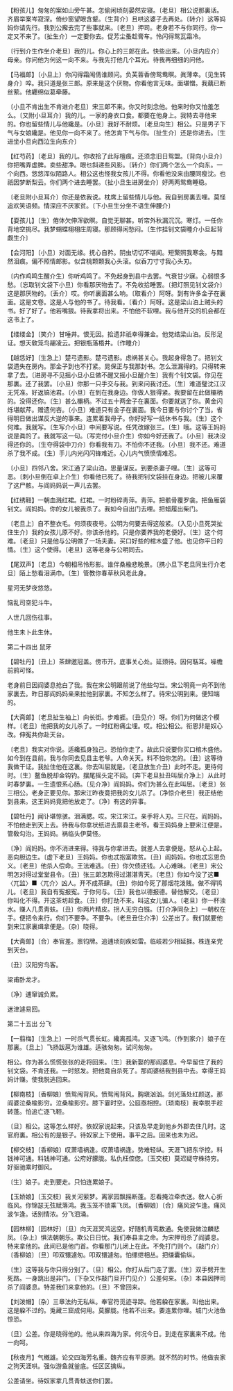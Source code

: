 <!-- { "loadSidebar": true } -->
【粉孩儿】匆匆的案如山旁午甚。怎偷闲顷刻晏然安寝。〔老旦〕相公说那裏话。齐眉举案岑寂深。倚纱窗望眼含颦。〔生背介〕且哄这婆子去再处。〔转介〕这等妈妈你请先行。我到公廨去完了些事就来。〔老旦〕押司。老身若不与你同行。你一定又不来了。〔扯生介〕一定要你去。促芳尘蚤趁膏车。怜闪得鸳瓦霜冷。

〔行到介生作坐介老旦〕我的儿。你心上的三郞在此。快些出来。〔小旦内应介〕母亲。你问他为何这一向不来。与我先打他几个耳光。待我再细细的问他。 

【马福郞】〔小旦上〕你闪得霜闱倩谁顾问。负芙蓉香傍鸳鸯瞑。眞薄幸。〔见生转身介〕啐。我只道是张三郞。原来是这个厌物。你看他言无味。面堪憎。我藕已断丝萦。他纒绵似葛牵藤。

〔小旦不肯出生不肯进介老旦〕宋三郞不来。你又时刻念他。他来时你又怕羞怎么。〔又附小旦耳介〕我的儿。一家的身衣口食。都要在他身上。我特去寻他来的。你也留些情儿与他纔是。〔小旦〕我好不耐烦。〔老旦向生〕相公。只是男子下气与女娘纔是。他见你一向不来了。他怎肯下气与你。〔扯生介〕还是你进去。〔生进坐小旦向西泣生向东介〕 

【红芍药】〔老旦〕我的儿。你收拾了此际檀痕。还须念旧日鸳盟。〔背向小旦介〕你把嘴弄虚脾。卖些甜净。眼乜斜递些风影。〔转介〕你们两个怎么一个向东。一个向西。悠悠浑似陌路人。相公这也怪我女孩儿不得。你看他没来由腰同瘦沈。也祇因梦断梨云。你们两个进去睡罢。〔扯小旦生进房坐介〕好两两鸳鸯睡稳。

〔老旦附小旦耳介〕你还是依我说。枕席上留些情儿与他。我自到房裏去哩。莫怪追欢笑语频。情深应不厌家贫。〔下小旦生分坐不语生伸腰介〕 

【耍孩儿】〔生〕倦体欠伸浑欲瞑。自觉无聊甚。听帘外秋漏沉沉。寒灯。一任你背地空挑尽。我梦蝴蝶栩栩庄周寝。那顾得闲愁闷。〔生作挂钊文袋睡介小旦起背觑生介〕 

【会河阳】〔小旦〕对面无缘。抚心自矜。阴虫切切不堪闻。短檠照我寒衾。与黯然泪痕。偏不照情郞影。似含桃颗颗我心头滚。似呑刀寸寸我心头刃。

〔内作鸡鸣生醒介生〕你听鸡鸣了。不免起身到县中去罢。气衰甘少寐。心弱恨多愁。〔忘取钊文袋下小旦〕你看那厌物去了。不免收拾睡罢。〔把灯照见钊文袋介〕这是那厌物的。〔丢介〕哎。你听裏面甚么响。〔取看介〕阿呀。到有许多金子在裏面。这是文卷。这是人与他的书了。待我看。〔看介〕阿呀。这是梁山泊上贼头的书。好了好了。他若嘴狠。待我拿将出来。不怕他不软哩。我与他开交的机会都在这书上了。 

【缕缕金】〔笑介〕甘唾井。恨无因。拾遗非祇幸得兼金。他党结梁山泊。反形足证。想天敎笼鸟翮凌云。把银瓶落梧井。〔作睡介〕 

【越恁好】〔生急上〕楚弓遗影。楚弓遗影。虑祸甚关心。我起身得急了。把钊文袋遗失在房内。那金子到也不打紧。晁保正与我那封书。怎么泄漏得的。只得转来拿了去。〔进房寻不见摇小旦小旦做不醒又摇小旦醒介生〕我有个钊文袋。你见在那裏。还了我罢。〔小旦〕你那一只手交与我。到来问我讨还。〔生〕难道璧沈江汉无凭准。好返镐池君。〔小旦〕在到在我身边。你做人狠得紧。我要留在此做欛柄的。没得还你。〔生〕甚么欛柄。不过五十两金子在裏面。你要就送了你。黄金闪烁堪献芹。赠遗何吝。〔小旦〕难道只有金子在裏面。我今日要与你讨个了当。省得明日做出谋反大逆的事来。连累着我母子。你好好写一纸休书与我。〔生〕这个何难。我就写。〔生写介小旦〕中间要写说。任凭改嫁张三。〔生〕哦。这等王妈妈说是眞的了。我就写这一句。〔写完付小旦介生〕你如今好还我了。〔小旦〕我决没得还你的。〔生夺得袋中刀介〕你看我有刀。不怕你不还我。〔小旦〕我不还。难道杀了我不成。〔生〕手儿内光闪闪锋难近。心儿内气愤愤情难忍。

〔小旦〕四邻八舍。宋江通了梁山泊。思量谋反。到要杀妻子哩。〔生〕这等可恶。〔刺小旦倒在卓上介生〕你看他已死了。待我把钊文袋挂在身边。把被儿来覆了这尸骸。与阎妈妈说一声儿去罢。 

【红绣鞋】一朝血溅红裙。红裙。一时粉碎靑萍。靑萍。把骸骨覆罗衾。把鱼雁袋钊文。阎妈妈。你的女儿被我杀了。我如今自出门去哩。把蜡履出柴门。

〔老旦上〕自不整衣毛。何须夜夜号。公明为何要去得这般紧。〔入见小旦死哭扯住生介〕我的女孩儿原不好。你该杀他的。只是你要养我的老便好。〔生〕这个何难。〔老旦〕只是他与公明做了一场夫妻。买口好些的棺木盛了他。也见你平日的情。〔生〕这个使得。〔老旦〕这等老身与公明同去。 

【尾双声】〔老旦〕今朝相吊怜形影。谁伴桑楡悲晚景。〔携小旦下老旦同生行介老旦〕陌上愁看泪满巾。〔生〕管教你春草秋风老此身。

星河无梦夜悠悠。



恼乱司空犯斗牛。

人世几回伤往事。



他生未卜此生休。 

第二十四出
鼠牙

【碧牡丹】〔丑上〕茶肆邀冠盖。傍市开。底事关心处。延颈待。因何聒耳。噪檐前鸦可怪。

老身前日因阎婆息抢白了我。我在宋公明跟前说了他些勾当。宋公明竟一向不到他家裏去。昨日那阎妈妈亲来拉他到家裏。不知怎么样了。待宋公明到来。便知端的。 

【大斋郞】〔老旦扯生袖上〕向长街。步难捱。〔丑见介〕呀。你们为何做这个模样。〔老旦〕他把我的女儿杀了。一时红粉痛尘埋。哎。相公相公。衔恩非是奴心改。伸寃共你赴天台。

〔老旦〕我实对你说。适纔孤身独己。恐怕你走了。故此只说要你买口棺木盛他。如今到在县前。我与你同去见县主老爷。人命关天。料不怕你怎的。〔丑〕这等待我做干证。我扯住他在这裏。你去叫屈就是。〔老旦放生介丑〕此时不走。更待何时。〔生〕鳌鱼脱却金钩钓。摆尾摇头定不回。〔奔下老旦扯丑叫屈介净上〕从此时时春梦裏。一生遗恨系心肠。〔见介净〕阎妈妈。你们为甚么在此叫屈。〔老旦〕张三相公。老身正要见你。那宋江昨夜竟把我的女儿杀了。〔净惊介老旦〕我正结他到县来。这王妈妈竟把他放走了。〔净〕有这的异事。 

【碧牡丹】闻讣堪惊骇。泪满腮。哎。宋江宋江。亲手将人刃。三尺在。阎妈妈。不怕他走到天上去。待我与你拿状纸进去禀县主老爷。看王妈妈身上要宋江便是。管敎勾治。王妈妈。祸临头伊莫怪。

〔净〕阎妈妈。你不消进来得。待我与你拿进去。就差人去拿便是。怒从心上起。恶向胆边生。〔虚下老旦〕王妈妈。你也忒抱富欺贫。〔丑〕阎妈妈。你也忒忘恩负义。〔老旦〕他杀人偿命。王法难逃。〔丑〕你欠债还钱。人心难昧。〔老旦〕宋公明怎对得过堂堂县令。〔丑〕张三郞怎欺得过湛湛靑天。〔老旦〕你如今没了这■〈兀监〉■〈兀介〉凶人。开不成茶肆。〔丑〕你如今死了那烟花泼贱。做不得鸨儿。〔老旦〕我自有寃报寃。于你何与。〔丑〕我也以德报德。替他解交。〔老旦〕你叫化不得。开这茶坊趁食。〔丑〕你打劫不来。叫这女儿骗人。〔老旦〕你一杯浊水。赚人几贯靑蚨。〔丑〕你两片精皮。拐人无穷白镪。〔打介净同杂上〕一朝权在手。便把令来行。你们不要争。不要争。〔老旦丑住介净〕公差出了。我们就要他到宋江家裏缉拿便是。〔杂〕晓得。 

【大斋郞】〔合〕奉官差。禀钧牌。追逋顷刻疾如雷。临岐若少相延捱。株连亲党到天台。

〔丑〕汉阳穷鸟客。



梁甫卧龙才。

〔净〕逋窜诚负累。



迷津遽易回。 

第二十五出
分飞

【一翦梅】〔生急上〕一时杀气贯长虹。纔离孤鸿。又逐飞鸿。〔作到家介〕娘子在那裏。〔旦上〕飞扬跋扈为谁雄。适骇匆匆。试问匆匆。

相公。你为甚么慌慌张张的走将回来。〔生〕我新娶的那阎婆息。今早留住了我的钊文袋。不肯还我。一时怒发。把他竟自杀死了。那阎婆结我到县中去。幸得王妈妈计赚。使我脱逃回来。 

【柳南枝】〔香柳娘〕愤鸳闱背风。愤鸳闱背风。胸塡汹汹。剑光落处红颜送。那阎婆泣桑楡影穷。泣桑楡影穷。膝下霎时空。公庭亟相控。〔琐南枝〕我幸脱手趁转蓬。怕追亡逐飞鞚。

〔旦〕相公。这等怎么样好。依奴家说起来。只该及早走到他乡外郡去住几时。这官府裏。相公有的是银子。待奴家上下使用。事平之后。回来也未为迟。 

【柳交枝】〔香柳娘〕叹萧墙祸逢。叹萧墙祸逢。势难轻纵。天涯飞把东华控。料钱神可通。料钱神可通。公府好朦胧。私仇枉倥偬。〔玉交枝〕莫迟疑守株待穷。好驱驰乘时御风。

〔生〕娘子。走到要走。只怕连累娘子。 

【玉娇娘】〔玉交枝〕我关河萦梦。离家园飘摇断蓬。忍看掩泣牵衣送。敎人心折临风。你锦瑟无弦赋落鸿。我玉笼不锁乘飞凤。〔香柳娘〕〔合〕痛风波乍逢。痛风波乍逢。话别情浓。分飞泪涌。

【园林柳】〔园林好〕〔旦〕向天涯冥鸿远空。好随机靑鸾数通。免使我做泣麟悲凤。〔杂上〕惧法朝朝乐。欺公日日忧。我们奉县主之命。为宋押司杀了阎婆息。特来拿他的。此间已是他门首。你看那门儿闭上在此。不免打门则个。〔敲门介〕〔香柳娘〕〔旦〕叩双镮遽匆。叩双镮遽匆。怕缧绁相丛。把缣囊偷纵。

〔生〕这等我与你只得分别了。〔旦〕相公。你打从后门走了罢。〔生〕双手劈开生死路。一身跳出是非门。〔下杂又作敲门旦开门见介〕公差何来。〔杂〕本县因押司杀了阎婆息。特差我们来拿他的。〔旦〕不曾回来。 

【刘泼帽】〔杂〕三章法约无私纵。奉官符觅迹寻踪。他若躱在家裏。叫他出来。这是躱不过的。兎藏三窟成何用。莫朦胧。他若不出来。要连累你哩。城门火池鱼惊恐。

〔旦〕公差。你是晓得他的。他从来四海为家。何况今日。到走在家裏来不成。他一向呵。 

【秋夜月】气槪雄。论交四海芳名重。魏齐应有平原拥。就不然的时节。他做丧家之狗天涯哄。强似游鱼就釜底。任区区擒纵。

公差请坐。待奴家拿几贯靑蚨送你们罢。 

